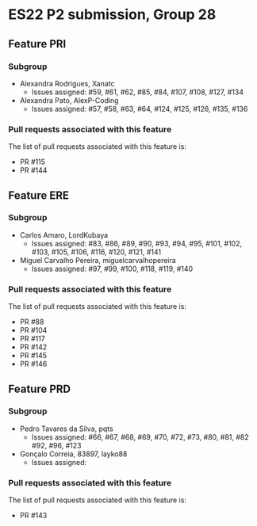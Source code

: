 # ES22 P2 submission, Group 28


## Feature PRI
### Subgroup
- Alexandra Rodrigues, Xanatc
  + Issues assigned: #59, #61, #62, #85, #84, #107, #108, #127, #134
- Alexandra Pato, AlexP-Coding
  + Issues assigned: #57, #58, #63, #64, #124, #125, #126, #135, #136

### Pull requests associated with this feature
The list of pull requests associated with this feature is:
- PR #115
- PR #144

## Feature ERE
### Subgroup
- Carlos Amaro, LordKubaya
  + Issues assigned: #83, #86, #89, #90, #93, #94, #95, #101, #102, #103, #105, #106, #116, #120, #121, #141
- Miguel Carvalho Pereira, miguelcarvalhopereira
  + Issues assigned: #97, #99, #100, #118, #119, #140 

### Pull requests associated with this feature
The list of pull requests associated with this feature is:
- PR #88 
- PR #104 
- PR #117 
- PR #142 
- PR #145
- PR #146


## Feature PRD
### Subgroup
- Pedro Tavares da Silva, pqts
  + Issues assigned: #66, #67, #68, #69, #70, #72, #73, #80, #81, #82  #92, #96, #123
- Gonçalo Correia, 83897, layko88
  + Issues assigned:

### Pull requests associated with this feature
The list of pull requests associated with this feature is:
- PR #143